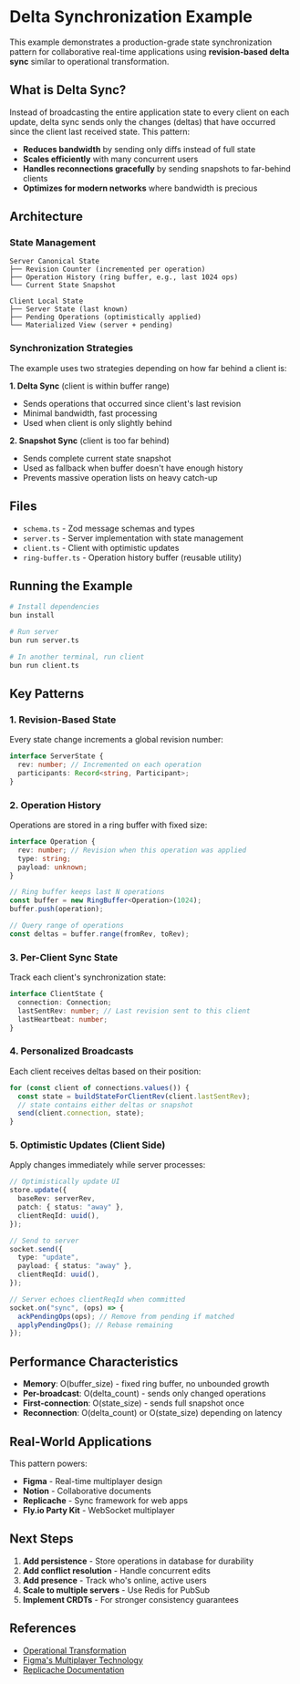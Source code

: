 # Delta Synchronization Example

This example demonstrates a production-grade state synchronization pattern for collaborative real-time applications using **revision-based delta sync** similar to operational transformation.

## What is Delta Sync?

Instead of broadcasting the entire application state to every client on each update, delta sync sends only the changes (deltas) that have occurred since the client last received state. This pattern:

- **Reduces bandwidth** by sending only diffs instead of full state
- **Scales efficiently** with many concurrent users
- **Handles reconnections gracefully** by sending snapshots to far-behind clients
- **Optimizes for modern networks** where bandwidth is precious

## Architecture

### State Management

```
Server Canonical State
├── Revision Counter (incremented per operation)
├── Operation History (ring buffer, e.g., last 1024 ops)
└── Current State Snapshot

Client Local State
├── Server State (last known)
├── Pending Operations (optimistically applied)
└── Materialized View (server + pending)
```

### Synchronization Strategies

The example uses two strategies depending on how far behind a client is:

**1. Delta Sync** (client is within buffer range)

- Sends operations that occurred since client's last revision
- Minimal bandwidth, fast processing
- Used when client is only slightly behind

**2. Snapshot Sync** (client is too far behind)

- Sends complete current state snapshot
- Used as fallback when buffer doesn't have enough history
- Prevents massive operation lists on heavy catch-up

## Files

- `schema.ts` - Zod message schemas and types
- `server.ts` - Server implementation with state management
- `client.ts` - Client with optimistic updates
- `ring-buffer.ts` - Operation history buffer (reusable utility)

## Running the Example

```bash
# Install dependencies
bun install

# Run server
bun run server.ts

# In another terminal, run client
bun run client.ts
```

## Key Patterns

### 1. Revision-Based State

Every state change increments a global revision number:

```typescript
interface ServerState {
  rev: number; // Incremented on each operation
  participants: Record<string, Participant>;
}
```

### 2. Operation History

Operations are stored in a ring buffer with fixed size:

```typescript
interface Operation {
  rev: number; // Revision when this operation was applied
  type: string;
  payload: unknown;
}

// Ring buffer keeps last N operations
const buffer = new RingBuffer<Operation>(1024);
buffer.push(operation);

// Query range of operations
const deltas = buffer.range(fromRev, toRev);
```

### 3. Per-Client Sync State

Track each client's synchronization state:

```typescript
interface ClientState {
  connection: Connection;
  lastSentRev: number; // Last revision sent to this client
  lastHeartbeat: number;
}
```

### 4. Personalized Broadcasts

Each client receives deltas based on their position:

```typescript
for (const client of connections.values()) {
  const state = buildStateForClientRev(client.lastSentRev);
  // state contains either deltas or snapshot
  send(client.connection, state);
}
```

### 5. Optimistic Updates (Client Side)

Apply changes immediately while server processes:

```typescript
// Optimistically update UI
store.update({
  baseRev: serverRev,
  patch: { status: "away" },
  clientReqId: uuid(),
});

// Send to server
socket.send({
  type: "update",
  payload: { status: "away" },
  clientReqId: uuid(),
});

// Server echoes clientReqId when committed
socket.on("sync", (ops) => {
  ackPendingOps(ops); // Remove from pending if matched
  applyPendingOps(); // Rebase remaining
});
```

## Performance Characteristics

- **Memory**: O(buffer_size) - fixed ring buffer, no unbounded growth
- **Per-broadcast**: O(delta_count) - sends only changed operations
- **First-connection**: O(state_size) - sends full snapshot once
- **Reconnection**: O(delta_count) or O(state_size) depending on latency

## Real-World Applications

This pattern powers:

- **Figma** - Real-time multiplayer design
- **Notion** - Collaborative documents
- **Replicache** - Sync framework for web apps
- **Fly.io Party Kit** - WebSocket multiplayer

## Next Steps

1. **Add persistence** - Store operations in database for durability
2. **Add conflict resolution** - Handle concurrent edits
3. **Add presence** - Track who's online, active users
4. **Scale to multiple servers** - Use Redis for PubSub
5. **Implement CRDTs** - For stronger consistency guarantees

## References

- [Operational Transformation](https://en.wikipedia.org/wiki/Operational_transformation)
- [Figma's Multiplayer Technology](https://www.figma.com/blog/how-figmas-multiplayer-technology-works/)
- [Replicache Documentation](https://doc.replicache.dev/)
